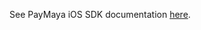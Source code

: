 See PayMaya iOS SDK documentation [here](https://staging-dev.paymaya.com/blog/entry/paymaya-ios-sdk "PayMaya iOS SDK").
